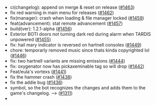 - ci(changelog): append on merge & reset on release ([#1463](https://github.com/amblelabs/ait/pull/1463))
- fix red warning in main menu for releases ([#1462](https://github.com/amblelabs/ait/pull/1462))
- fix(manager): crash when loading & file manager locked ([#1459](https://github.com/amblelabs/ait/pull/1459))
- feat(advancement): stat remote advancement ([#1457](https://github.com/amblelabs/ait/pull/1457))
- build(ver): 1.2.1-alpha ([#1456](https://github.com/amblelabs/ait/pull/1456))
- Exterior BOTI doors not turning dark red during alarm when TARDIS unpowered ([#1455](https://github.com/amblelabs/ait/pull/1455))
- fix: hail mary indicator is reversed on hartnell consoles ([#1449](https://github.com/amblelabs/ait/pull/1449))
- chore: temporarly removed music since thats kinda copyrighted lol ([#1446](https://github.com/amblelabs/ait/pull/1446))
- fix: two hartnell variants are missing emissions ([#1444](https://github.com/amblelabs/ait/pull/1444))
- fix: oxygenator now has pickaxeminable tag so will drop ([#1442](https://github.com/amblelabs/ait/pull/1442))
- Feat/eula's vortexs ([#1441](https://github.com/amblelabs/ait/pull/1441))
- fix the hammer crash ([#1438](https://github.com/amblelabs/ait/pull/1438))
- fix the addie bug ([#1436](https://github.com/amblelabs/ait/pull/1436))
- symbol, so the bot recognizes the changes and adds them to the game's changelog. --> ([#1311](https://github.com/amblelabs/ait/pull/1311))
- <!-- ([#1311](https://github.com/amblelabs/ait/pull/1311))
- :cl: ([#1311](https://github.com/amblelabs/ait/pull/1311))
- - add: Added fun! ([#1311](https://github.com/amblelabs/ait/pull/1311))
- - remove: Removed fun! ([#1311](https://github.com/amblelabs/ait/pull/1311))
- - tweak: Changed fun! ([#1311](https://github.com/amblelabs/ait/pull/1311))
- - fix: Fixed fun! ([#1311](https://github.com/amblelabs/ait/pull/1311))
